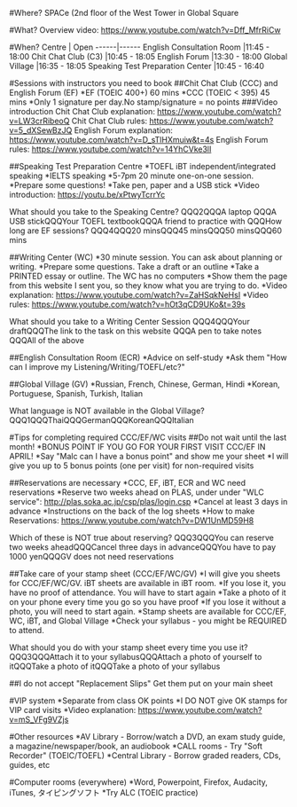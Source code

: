 #Where?
SPACe (2nd floor of the West Tower in Global Square

#What?
Overview video: https://www.youtube.com/watch?v=Dff_MfrRiCw

#When?
Centre | Open
------|------
English Consultation Room 	|11:45 - 18:00
Chit Chat Club (C3)	 		|10:45 - 18:05
English Forum 	|13:30 - 18:00
Global Village	|16:35 - 18:05
Speaking Test Preparation Center |10:45 - 16:40


#Sessions with instructors you need to book
##Chit Chat Club (CCC) and English Forum (EF)
*EF (TOEIC 400+) 60 mins
*CCC (TOEIC < 395) 45 mins
*Only 1 signature per day.No stamp/signature = no points
###Video introduction
Chit Chat Club explanation: https://www.youtube.com/watch?v=LW3crRibeoQ
Chit Chat Club rules: https://www.youtube.com/watch?v=5_dXSewBzJQ
English Forum explanation: https://www.youtube.com/watch?v=D_sTlHXmuiw&t=4s
English Forum rules: https://www.youtube.com/watch?v=14YhCVke3lI



##Speaking Test Preparation Centre
*TOEFL iBT independent/integrated speaking
*IELTS speaking
*5-7pm 20 minute one-on-one session.
*Prepare some questions!
*Take pen, paper and a USB stick
*Video introduction: https://youtu.be/xPtwyTcrrYc


What should you take to the Speaking Centre? QQQ2QQQA laptop QQQA USB stickQQQYour TOEFL textbookQQQA friend to practice with
QQQHow long are EF sessions? QQQ4QQQ20 minsQQQ45 minsQQQ50 minsQQQ60 mins

##Writing Center (WC)
*30 minute session. You can ask about planning or writing.
*Prepare some questions. Take a draft or an outline
*Take a PRINTED essay or outline. The WC has no computers
*Show them the page from this website I sent you, so they know what you are trying to do.
*Video explanation: https://www.youtube.com/watch?v=ZaHSqkNeHsI
*Video rules: https://www.youtube.com/watch?v=hOt3qCD9UKo&t=39s


What should you take to a Writing Center Session QQQ4QQQYour draftQQQThe link to the task on this website QQQA pen to take notes QQQAll of the above

##English Consultation Room (ECR)
*Advice on self-study
*Ask them "How can I improve my Listening/Writing/TOEFL/etc?"




##Global Village (GV)
*Russian, French, Chinese, German, Hindi
*Korean, Portuguese, Spanish, Turkish, Italian

What language is NOT available in the Global Village? QQQ1QQQThaiQQQGermanQQQKoreanQQQItalian

#Tips for completing required CCC/EF/WC visits
##Do not wait until the last month!
*BONUS POINT IF YOU GO FOR YOUR FIRST VISIT CCC/EF IN APRIL!
*Say "Malc can I have a bonus point" and show me your sheet
*I will give you up to 5 bonus points (one per visit) for non-required visits


##Reservations are necessary
*CCC, EF, iBT, ECR and WC need reservations
*Reserve two weeks ahead on PLAS, under under "WLC service": http://plas.soka.ac.jp/csp/plas/login.csp
*Cancel at least 3 days in advance
*Instructions on the back of the log sheets
*How to make Reservations: https://www.youtube.com/watch?v=DW1UnMD59H8



Which of these is NOT true about reserving? QQQ3QQQYou can reserve two weeks aheadQQQCancel three days in advanceQQQYou have to pay 1000 yenQQQGV does not need reservations

##Take care of your stamp sheet (CCC/EF/WC/GV)
*I will give you sheets for CCC/EF/WC/GV. iBT sheets are available in iBT room.
*If you lose it, you have no proof of attendance. You will have to start again
*Take a photo of it on your phone every time you go so you have proof
*If you lose it without a photo, you will need to start again.
*Stamp sheets are available for CCC/EF, WC, iBT, and Global Village
*Check your syllabus - you might be REQUIRED to attend.

What should you do with your stamp sheet every time you use it? QQQ3QQQAttach it to your syllabusQQQAttach a photo of yourself to itQQQTake a photo of itQQQTake a photo of your syllabus

##I do not accept "Replacement Slips"
Get them put on your main sheet

#VIP system
*Separate from class OK points
*I DO NOT give OK stamps for VIP card visits
*Video explanation: https://www.youtube.com/watch?v=mS_VFg9VZjs

#Other resources
*AV Library - Borrow/watch a DVD, an exam study guide, a magazine/newspaper/book, an audiobook
*CALL rooms - Try "Soft Recorder" (TOEIC/TOEFL)
*Central Library - Borrow graded readers, CDs, guides, etc

#Computer rooms (everywhere)
*Word, Powerpoint, Firefox, Audacity, iTunes, タイピングソフト
*Try ALC (TOEIC practice)



